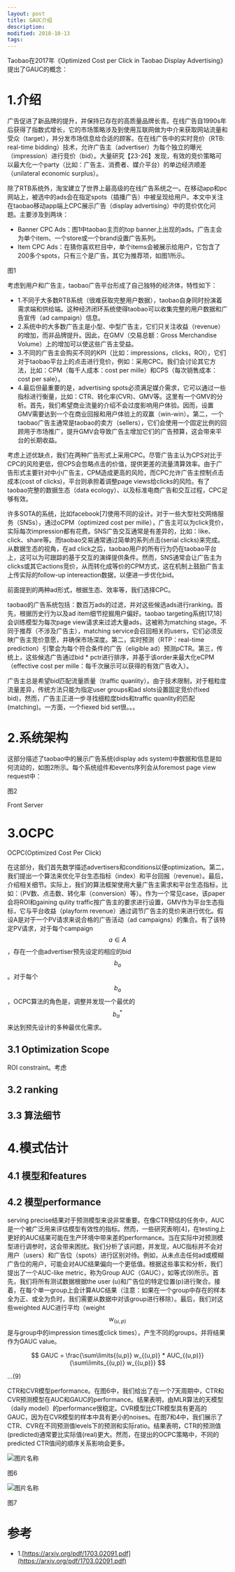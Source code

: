 ```yaml
---
layout: post
title: GAUC介绍
description: 
modified: 2018-10-13
tags: 
---
```


Taobao在2017年《Optimized Cost per Click in Taobao Display Advertising》提出了GAUC的概念：


# 1.介绍

广告促进了新品牌的提升，并保持已存在的高质量品牌长青。在线广告自1990s年后获得了指数式增长，它的市场策略涉及到使用互联网做为中介来获取网站流量和受众（target），并分发市场信息给合适的顾客。在在线广告中的实时竞价（RTB: real-time bidding）技术，允许广告主（advertiser）为每个独立的曝光（impression）进行竞价（bid）。大量研究【23-26】发现，有效的竞价策略可以最大化一个party（比如：广告主、消费者、媒介平台）的单边经济顺差（unilateral economic surplus）。

除了RTB系统外，淘宝建立了世界上最高级的在线广告系统之一。在移动app和pc网站上，被选中的ads会在指定spots（插播广告）中被呈现给用户。本文中关注在taobao移动app端上CPC展示广告（display advertising）中的竞价优化问题。主要涉及到两块：

- Banner CPC Ads：图1中taobao主页的top banner上出现的ads。广告主会为单个item、一个store或一个brand设置广告系列。
- Item CPC Ads：在猜你喜欢栏目中，单个items会被展示给用户，它包含了200多个spots，只有三个是广告，其它为推荐项，如图1所示。

图1

考虑到用户和广告主，taobao广告平台形成了自己独特的经济体，特性如下：

- 1.不同于大多数RTB系统（很难获取完整用户数据），taobao自身同时扮演着需求端和供给端。这种经济闭环系统使得taobao可以收集完整的用户数据和广告宣传（ad campaign）信息。
- 2.系统中的大多数广告主是小型、中型广告主，它们只关注收益（revenue）的增加，而非品牌提升。因此，在GMV（交易总额：Gross Merchandise Volume）上的增加可以使这些广告主受益。
- 3.不同的广告主会购买不同的KPI（比如：impressions，clicks，ROI），它们对于taobao平台上的点击进行竞价，例如：采用CPC。我们会讨论其它方法，比如：CPM（每千人成本：cost per mille）和CPS（每次销售成本：cost per sale）。
- 4.最后但最重要的是，advertising spots必须满足媒介需求，它可以通过一些指标进行衡量，比如：CTR、转化率(CVR)、GMV等。这里有一个GMV的分析。首先，我们希望商业流量的介绍不会过度影响用户体验。因而，设置GMV需要达到一个在商业回报和用户体验上的双赢（win-win）。第二，一个taobao广告主通常是taobao的卖方（sellers），它们会使用一个固定比例的回顾用于市场推广，提升GMV会导致广告主增加它们的广告预算，这会带来平台的长期收益。

考虑上述优缺点，我们在两种广告形式上采用CPC。尽管广告主认为CPS对比于CPC的风险更低，但CPS会忽略点击的价值，提供更差的流量清算效率。由于广告形式主要针对中小广告主，CPM造成更高的风险，而CPC允许广告主控制点击成本(cost of clicks)，平台则承担着调整page views给clicks的风险。有了taobao完整的数据生态（data ecology）、以及标准电商广告和交互过程，CPC足够有效。

许多SOTA的系统，比如facebook[7]使用不同的设计。对于一些大型社交网络服务（SNSs），通过oCPM（optimized cost per mille），广告主可以为click竞价，实际每次impression都有花费。SNS广告交互通常是有差异的，比如：like、click、share等。而taobao交易通常通过简单的系列点击(serial clicks)来完成。从数据生态的视角，在ad click之后，taobao用户的所有行为仍在taobao平台上，这可以为可跟踪的基于交互的演绎提供条件。然而，SNS通常会让广告主为clicks或其它actions竞价，从而转化成等价的CPM方式，这在机制上鼓励广告主上传实际的follow-up intereaction数据，以便进一步优化bid。

前面提到的两种ad形式，根据生态、效率等，我们选择CPC。

taobao的广告系统包括：数百万ads的过滤，并对这些候选ads进行ranking。首先，根据历史行为以及ad item细节挖掘用户偏好。taobao targeting系统[17,18]会训练模型为每次page view请求来过滤大量ads，这被称为matching stage。不同于推荐（不涉及广告主），matching service会召回相关的users，它们必须反映广告主竞价意愿，并确保市场深度。第二，实时预测（RTP：real-time prediction）引擎会为每个符合条件的广告（eligible ad）预测pCTR。第三，传统上，这些候选广告通过bid * pctr进行排序，并基于该order来最大化eCPM（effective cost per mille：每千次展示可以获得的有效广告收入）。

广告主总是希望bid匹配流量质量（traffic quanlity）。由于技术限制，对于粗粒度流量差异，传统方法只能为指定user groups和ad slots设置固定竞价(fixed bid)，然而，广告主正进一步寻找细粒度bids和traffic quanlity的匹配(matching)。一方面，一个fiexed bid set很。。。


# 2.系统架构

这部分描述了taobao中的展示广告系统(display ads system)中数据和信息是如何流动的，如图2所示。每个系统组件和events序列会从foremost page view request中：

图2

Front Server

# 3.OCPC

OCPC(Optimized Cost Per Click)

在这部分，我们首先数学描述advertisers和conditions以便optimization。第二，我们提出一个算法来优化平台生态指标（index）和平台回报（revenue）。最后，介绍相关细节。实际上，我们的算法框架使用大量广告主需求和平台生态指标，比如：（PV数、点击数、转化率（conversion）等）。作为一个常见case，该paper会将ROI和gaining qulity traffic按广告主的要求进行设置，GMV作为平台生态指标，它与平台收益（playform revenue）通过调节广告主的竞价来进行优化。假设A是对于一个PV请求来说合格的广告活动（ad campaigns）的集合。有了该特定PV请求，对于每个campaign $$a \in A$$，存在一个由advertiser预先设定的相应的bid $$b_a$$。对于每个$$b_a$$，OCPC算法的角色是，调整并发现一个最优的$$b_a^*$$来达到预先设计的多种最优化需求。

## 3.1 Optimization Scope

ROI constraint。考虑

## 3.2 ranking

## 3.3 算法细节

# 4.模式估计

## 4.1 模型和features

## 4.2 模型performance

serving precise结果对于预测模型来说非常重要。在像CTR预估的任务中，AUC是一个被广泛用来评估模型有效性的指标。然而，一些研究表明[4]，在testing上更好的AUC结果可能在生产环境中带来差的performance。当在实际中对预测模型进行调参时，这会带来困扰。我们分析了该问题，并发现，AUC指标并不会对用户（users）和广告位（spots）进行区别对待。例如，从未点击任何ad或模糊广告位的用户，可能会对AUC结果偏向一个更低值。根据这些事实和分析，我们提出了一个AUC-like metric，称为Group AUC（GAUC），如等式(9)所示。首先，我们将所有测试数据根据the user (u)和广告位的特定位置(p)进行聚合。接着，在每个单一group上会计算AUC结果（注意：如果在一个group中存在的样本全为正、或全为负时，我们需要从数据中对该group进行移除）。最后，我们对这些weighted AUC进行平均（weight $$w_{(u,p)}$$是与group中的impression times或click times），产生不同的groups，并将结果作为GAUC value。

$$
GAUC = \frac{\sum\limits{(u,p)} w_{(u,p)} * AUC_{(u,p)}}{\sum\limits_{(u,p)} w_{(u,p)}}
$$

...(9)

CTR和CVR模型performance。在图6中，我们给出了在一个7天周期中，CTR和CVR预测模型在AUC和GAUC的performance。结果表明，由MLR算法的天模型（daily model）的performance很稳定。CVR模型比CTR模型具有更高的GAUC，因为在CVR模型的样本中具有更小的noises。在图7和4中，我们展示了CTR、CVR在不同预测值levels下的预测和实际ratio。结果表明，CTR的预测值(predicted)通常要比实际值(real)更大。然而，在提出的OCPC策略中，不同的predicted CTR值间的顺序关系影响会更多。

<img alt="图片名称" src="https://picabstract-preview-ftn.weiyun.com/ftn_pic_abs_v3/2ab15234ae120bc1daffe78d5562bf55d699fa2880b25477a1bea3a5ffc4188a00f004b6813f4099d6a9619f60b820dc?pictype=scale&amp;from=30113&amp;version=3.3.3.3&amp;uin=402636034&amp;fname=f1.jpg&amp;size=750">

图6

<img alt="图片名称" src="https://picabstract-preview-ftn.weiyun.com/ftn_pic_abs_v3/28ccc5964ec3a1c20dab2397e4def496bb8627c657efd088acd7117585500962c580c0c548b3110467a314f56a3046bf?pictype=scale&amp;from=30113&amp;version=3.3.3.3&amp;uin=402636034&amp;fname=f2.jpg&amp;size=750">

图7

# 参考

- 1.[https://arxiv.org/pdf/1703.02091.pdf](https://arxiv.org/pdf/1703.02091.pdf)

